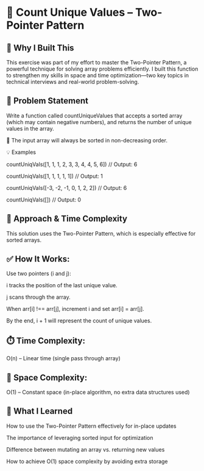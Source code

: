 # 🔢 Count Unique Values – Two-Pointer Pattern
## 📌 Why I Built This
This exercise was part of my effort to master the Two-Pointer Pattern, a powerful technique for solving array problems efficiently. I built this function to strengthen my skills in space and time optimization—two key topics in technical interviews and real-world problem-solving.

## 📖 Problem Statement
Write a function called countUniqueValues that accepts a sorted array (which may contain negative numbers), and returns the number of unique values in the array.

📌 The input array will always be sorted in non-decreasing order.

💡 Examples

countUniqVals([1, 1, 1, 2, 3, 3, 4, 4, 5, 6]) // Output: 6

countUniqVals([1, 1, 1, 1, 1])               // Output: 1

countUniqVals([-3, -2, -1, 0, 1, 2, 2])       // Output: 6

countUniqVals([])                            // Output: 0

## 🧠 Approach & Time Complexity
This solution uses the Two-Pointer Pattern, which is especially effective for sorted arrays.

## ✅ How It Works:
Use two pointers (i and j):

i tracks the position of the last unique value.

j scans through the array.

When arr[i] !== arr[j], increment i and set arr[i] = arr[j].

By the end, i + 1 will represent the count of unique values.

## ⏱️ Time Complexity:
O(n) – Linear time (single pass through array)

## 🧮 Space Complexity:
O(1) – Constant space (in-place algorithm, no extra data structures used)

## 🧠 What I Learned
How to use the Two-Pointer Pattern effectively for in-place updates

The importance of leveraging sorted input for optimization

Difference between mutating an array vs. returning new values

How to achieve O(1) space complexity by avoiding extra storage
